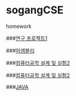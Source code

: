 # sogangCSE
homework

###[연구 프로젝트1](https://www.notion.so/a59cd51c93974d3ab913eb99e3f91fde)

###[어셈블리](https://github.com/yuyi5187/sogangCSE/tree/main/CSE3030)

###[컴퓨터공학 설계 및 실험2](https://github.com/yuyi5187/sogangCSE/tree/main/CSE3016_1)

###[컴퓨터공학 설계 및 실험2](https://github.com/yuyi5187/sogangCSE/tree/main/CSE3060_2)

###[JAVA](https://github.com/yuyi5187/sogangCSE/tree/main/CSE3040)
